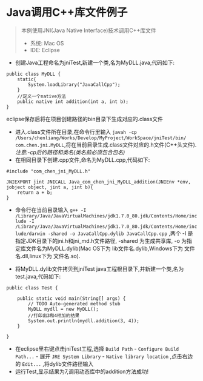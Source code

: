 # Java调用C++库文件例子

>本例使用JNI(Java Native Interface)技术调用C++库文件
>* 系统: Mac OS
>* IDE: Eclipse

* 创建Java工程命名为jniTest,新建一个类,名为MyDLL.java,代码如下:

```
public class MyDLL {
	static{
		System.loadLibrary("JavaCallCpp");
	}
	//定义一个native方法
	public native int addition(int a, int b);
}
```

eclipse保存后将在项目创建路径的bin目录下生成对应的.class文件

* 进入.class文件所在目录,在命令行里输入 `javah -cp /Users/chenliang/Works/Develop/MyProject/WorkSpace/jniTest/bin/ com.chen.jni.MyDLL`,将在当前目录生成.class文件对应的.h文件(C++头文件). _*注意:-cp后的路径和类名(类名前必须包含包名)*_
* 在相同目录下创建.cpp文件,命名为MyDLL.cpp,代码如下:

```
#include "com_chen_jni_MyDLL.h"

JNIEXPORT jint JNICALL Java_com_chen_jni_MyDLL_addition(JNIEnv *env, jobject object, jint a, jint b){
	return a + b;
}
```

* 命令行在当前目录输入 `g++ -I /Library/Java/JavaVirtualMachines/jdk1.7.0_80.jdk/Contents/Home/include -I /Library/Java/JavaVirtualMachines/jdk1.7.0_80.jdk/Contents/Home/include/darwin -shared -o JavaCallCpp.dylib JavaCallCpp.cpp` ,两个 -I 是指定JDK目录下的jni.h和jni_md.h文件路径, -shared 为生成共享库, -o 为指定库文件名为MyDLL.dylib(Mac OS下为 lib文件名.dylib,Windows下为 文件名.dll,linux下为 文件名.so).

* 将MyDLL.dylib文件拷贝到jniTest java工程根目录下,并新建一个类,名为test.java,代码如下:

```
public class Test {

	public static void main(String[] args) {
		// TODO Auto-generated method stub
		MyDLL mydll = new MyDLL();
		//打印出3和4相加的结果
		System.out.println(mydll.addition(3, 4));
	}

}
```

* 在eclipse里右键点击jniTest工程,选择 `Build Path` - `Configure Build Path...` - 展开 `JRE System Library` - `Native library location` ,点击右边的 `Edit...` ,将dylib文件路径输入
* 运行Test,显示结果为7,调用动态库中的addition方法成功!